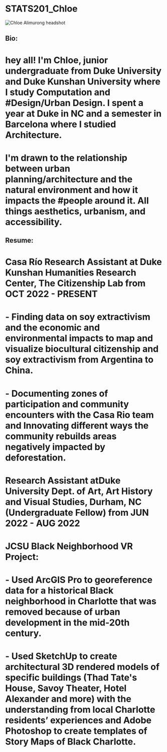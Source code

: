 # STATS201_Chloe

![Chloe Alimurong headshot](https://github.com/Rising-Stars-by-Sunshine/STATS201_Chloe/assets/148734001/76c2be1e-7ad1-40d3-b2ae-a595304b84be)

## Bio:
# hey all! I'm Chloe, junior undergraduate from Duke University and Duke Kunshan University where I study Computation and #Design/Urban Design. I spent a year at Duke in NC and a semester in Barcelona where I studied Architecture. 
# I'm drawn to the relationship between urban planning/architecture and the natural environment and how it impacts the #people around it. All things aesthetics, urbanism, and accessibility.

## Resume:
# Casa Río Research Assistant at Duke Kunshan Humanities Research Center, The Citizenship Lab from OCT 2022 - PRESENT
# - Finding data on soy extractivism and the economic and environmental impacts to map and visualize biocultural citizenship and soy extractivism from Argentina to China.
# - Documenting zones of participation and community encounters with the Casa Rio team and Innovating different ways the community rebuilds areas negatively impacted by deforestation.
# Research Assistant atDuke University Dept. of Art, Art History and Visual Studies, Durham, NC (Undergraduate Fellow) from JUN 2022 - AUG 2022
# JCSU Black Neighborhood VR Project:
# - Used ArcGIS Pro to georeference data for a historical Black neighborhood in Charlotte that was removed because of urban development in the mid-20th century.
# - Used SketchUp to create architectural 3D rendered models of specific buildings (Thad Tate's House, Savoy Theater, Hotel Alexander and more) with the understanding from local Charlotte residents’ experiences and Adobe Photoshop to create templates of Story Maps of Black Charlotte.



